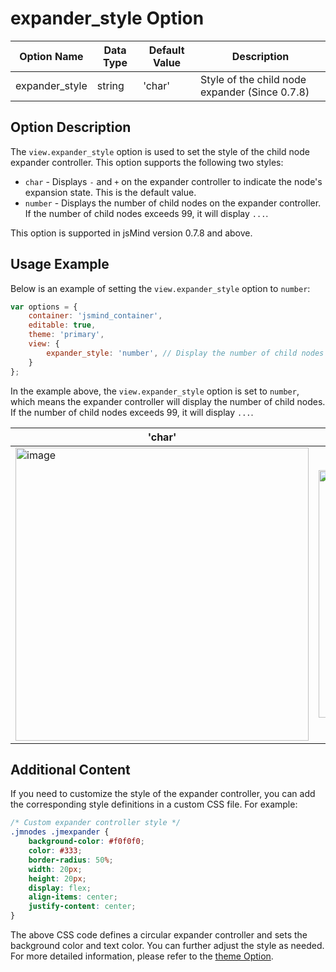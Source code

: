 # expander_style Option

| Option Name | Data Type | Default Value | Description |
| --- | --- | --- | --- |
| expander_style | string | 'char' | Style of the child node expander (Since 0.7.8) |

## Option Description

The `view.expander_style` option is used to set the style of the child node expander controller. This option supports the following two styles:

- `char` - Displays `-` and `+` on the expander controller to indicate the node's expansion state. This is the default value.
- `number` - Displays the number of child nodes on the expander controller. If the number of child nodes exceeds 99, it will display `...`.

This option is supported in jsMind version 0.7.8 and above.

## Usage Example

Below is an example of setting the `view.expander_style` option to `number`:

```javascript
var options = {
    container: 'jsmind_container',
    editable: true,
    theme: 'primary',
    view: {
        expander_style: 'number', // Display the number of child nodes
    }
};
```

In the example above, the `view.expander_style` option is set to `number`, which means the expander controller will display the number of child nodes. If the number of child nodes exceeds 99, it will display `...`.

| 'char' | 'number' |
| --- | --- |
| <img width="469" alt="image" src="https://github.com/hizzgdev/jsmind/assets/1690290/8462da63-3c1f-4858-9f66-e088670115e2"> | <img width="396" alt="image" src="https://github.com/hizzgdev/jsmind/assets/1690290/e309e397-dbf5-424d-a0be-32ab99a902d2"> |


## Additional Content

If you need to customize the style of the expander controller, you can add the corresponding style definitions in a custom CSS file. For example:

```css
/* Custom expander controller style */
.jmnodes .jmexpander {
    background-color: #f0f0f0;
    color: #333;
    border-radius: 50%;
    width: 20px;
    height: 20px;
    display: flex;
    align-items: center;
    justify-content: center;
}
```

The above CSS code defines a circular expander controller and sets the background color and text color. You can further adjust the style as needed. For more detailed information, please refer to the [theme Option](option.theme.md).